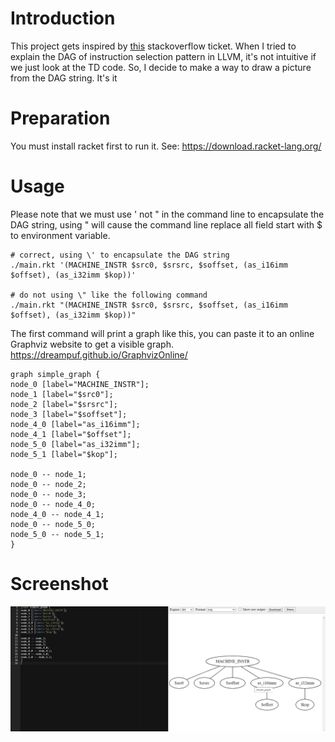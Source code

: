 # Introduction
This project gets inspired by [this](https://stackoverflow.com/questions/8877767/graphically-plotting-lisp-code) stackoverflow ticket. When I tried to explain the DAG of instruction selection pattern in LLVM, it's not intuitive if we just look at the TD code. So, I decide to make a way to draw a picture from the DAG string. It's it

# Preparation
You must install racket first to run it. See: https://download.racket-lang.org/

# Usage
Please note that we must use \' not \" in the command line to encapsulate the DAG string, using \" will cause the command line replace all field start with $ to environment variable.
```
# correct, using \' to encapsulate the DAG string
./main.rkt '(MACHINE_INSTR $src0, $srsrc, $soffset, (as_i16imm $offset), (as_i32imm $kop))'

# do not using \" like the following command
./main.rkt "(MACHINE_INSTR $src0, $srsrc, $soffset, (as_i16imm $offset), (as_i32imm $kop))"
```

The first command will print a graph like this, you can paste it to an online Graphviz website to get a visible graph. https://dreampuf.github.io/GraphvizOnline/ 
```
graph simple_graph {
node_0 [label="MACHINE_INSTR"];
node_1 [label="$src0"];
node_2 [label="$srsrc"];
node_3 [label="$soffset"];
node_4_0 [label="as_i16imm"];
node_4_1 [label="$offset"];
node_5_0 [label="as_i32imm"];
node_5_1 [label="$kop"];

node_0 -- node_1;
node_0 -- node_2;
node_0 -- node_3;
node_0 -- node_4_0;
node_4_0 -- node_4_1;
node_0 -- node_5_0;
node_5_0 -- node_5_1;
}
```

# Screenshot
![screenshot.jpg](./screenshot.jpg)

